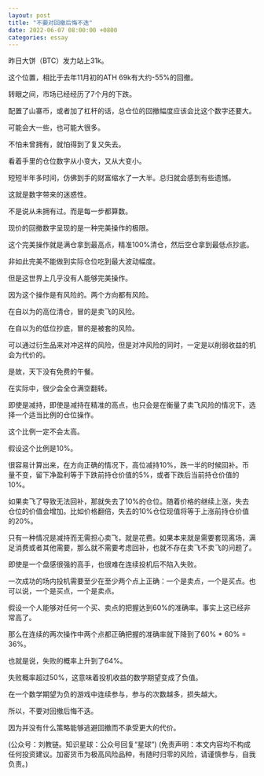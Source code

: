 ```yaml
---
layout: post
title: "不要对回撤后悔不迭"
date: 2022-06-07 08:00:00 +0800
categories: essay
---
```


昨日大饼（BTC）发力站上31k。

这个位置，相比于去年11月初的ATH 69k有大约-55%的回撤。

转眼之间，市场已经经历了7个月的下跌。

配置了山寨币，或者加了杠杆的话，总仓位的回撤幅度应该会比这个数字还要大。

可能会大一些，也可能大很多。

不怕未曾拥有，就怕得到了复又失去。

看着手里的仓位数字从小变大，又从大变小。

短短半年多时间，仿佛到手的财富缩水了一大半。总归就会感到有些遗憾。

这就是数字带来的迷惑性。

不是说从未拥有过。而是每一步都算数。

现价的回撤数字呈现的是一种完美操作的极限。

这个完美操作就是满仓拿到最高点，精准100%清仓，然后空仓拿到最低点抄底。

非如此完美不能做到实际仓位吃到最大波动幅度。

但是这世界上几乎没有人能够完美操作。

因为这个操作是有风险的。两个方向都有风险。

在自以为的高位清仓，冒的是卖飞的风险。

在自以为的低位抄底，冒的是被套的风险。

可以通过衍生品来对冲这样的风险，但是对冲风险的同时，一定是以削弱收益的机会为代价的。

是故，天下没有免费的午餐。

在实际中，很少会全仓满空翻转。

即使是减持，即使是减持在精准的高点，也只会是在衡量了卖飞风险的情况下，选择一个适当比例的仓位操作。

这个比例一定不会太高。

假设这个比例是10%。

很容易计算出来，在方向正确的情况下，高位减持10%，跌一半的时候回补。币量不变，留下净盈利等于下跌前持仓价值的5%，或者下跌后当前持仓价值的10%。

如果卖飞了导致无法回补，那就失去了10%的仓位。随着价格的继续上涨，失去仓位的价值会增加。比如价格翻倍，失去的10%仓位现值将等于上涨前持仓价值的20%。

只有一种情况是减持而无需担心卖飞，就是花费。如果本来就是需要套现离场，满足消费或者其他需要，那么就不需要考虑回补，也就不存在卖飞不卖飞的问题了。

即使是一个盘感很强的高手，也很难在连续投机后不陷入失败。

一次成功的场内投机需要至少在至少两个点上正确：一个是卖点，一个是买点。也可以说，一个是买点，一个是卖点。

假设一个人能够对任何一个买、卖点的把握达到60%的准确率。事实上这已经非常高了。

那么在连续的两次操作中两个点都正确把握的准确率就下降到了60% * 60% = 36%。

也就是说，失败的概率上升到了64%。

失败概率超过50%，这意味着投机收益的数学期望变成了负值。

在一个数学期望为负的游戏中连续参与，参与的次数越多，损失越大。

所以，不要对回撤后悔不迭。

因为并没有什么策略能够逃避回撤而不承受更大的代价。

(公众号：刘教链。知识星球：公众号回复“星球”)
(免责声明：本文内容均不构成任何投资建议。加密货币为极高风险品种，有随时归零的风险，请谨慎参与，自我负责。)